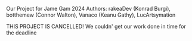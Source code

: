 Our Project for Jame Gam 2024
Authors:
rakeaDev (Konrad Burgi),
botthemew (Connor Walton),
Vanaco (Keanu Gathy),
LucArtsymation

THIS PROJECT IS CANCELLED! We couldn' get our work done in time for the deadline
